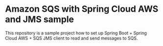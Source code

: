 # Amazon SQS with Spring Cloud AWS and JMS sample

This repository is a sample project how to set up Spring Boot + Spring Cloud AWS + SQS JMS client to read and send messages to SQS.
